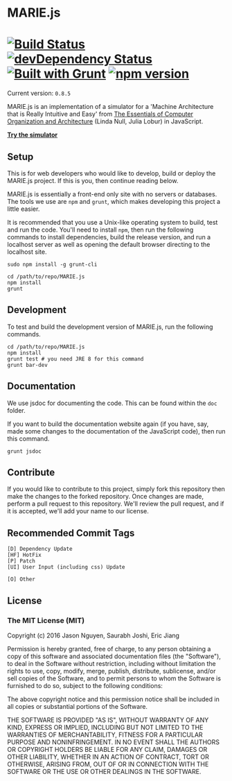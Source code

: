 # MARIE.js

[![Build Status](https://travis-ci.org/MARIE-js/MARIE.js.svg?branch=master)](https://travis-ci.org/MARIE-js/MARIE.js) [![devDependency Status](https://david-dm.org/marie-js/MARIE.js/dev-status.svg)](https://david-dm.org/marie-js/MARIE.js#info=devDependencies) [![Built with Grunt](https://cdn.gruntjs.com/builtwith.svg)](http://gruntjs.com/) [![npm version](https://badge.fury.io/js/npm.svg)](https://badge.fury.io/js/npm)
==============
Current version: `0.8.5`

MARIE.js is an implementation of a simulator for a 'Machine Architecture that is Really Intuitive and Easy'
from [The Essentials of Computer Organization and Architecture](https://books.google.com.au/books/about/The_Essentials_of_Computer_Organization.html?id=3kQoAwAAQBAJ&redir_esc=y) (Linda Null, Julia Lobur) in JavaScript.

**[Try the simulator](https://marie-js.github.io/MARIE.js/)**

## Setup
This is for web developers who would like to develop, build or deploy the
MARIE.js project. If this is you, then continue reading below.

MARIE.js is essentially a front-end only site with no servers or databases.
The tools we use are `npm` and `grunt`, which makes developing this project
a little easier.

It is recommended that you use a Unix-like operating system to build, test and
run the code. You'll need to install `npm`, then run the following commands to
install dependencies, build the release version, and run a localhost server as
well as opening the default browser directing to the localhost site.

    sudo npm install -g grunt-cli

    cd /path/to/repo/MARIE.js
    npm install
    grunt

## Development
To test and build the development version of MARIE.js, run the following
commands.

    cd /path/to/repo/MARIE.js
    npm install
    grunt test # you need JRE 8 for this command
    grunt bar-dev

## Documentation
We use jsdoc for documenting the code. This can be found within the `doc`
folder.

If you want to build the documentation website again (if you have, say, made
some changes to the documentation of the JavaScript code), then run this
command.

    grunt jsdoc

## Contribute
If you would like to contribute to this project, simply fork this repository
then make the changes to the forked repository. Once changes are made, perform a
pull request to this repository. We'll review the pull request, and if it is
accepted, we'll add your name to our license.

## Recommended Commit Tags
    [D] Dependency Update
    [HF] HotFix
    [P] Patch
    [UI] User Input (including css) Update

    [O] Other

## License

### The MIT License (MIT)

Copyright (c) 2016 Jason Nguyen, Saurabh Joshi, Eric Jiang

Permission is hereby granted, free of charge, to any person obtaining a copy of this software and associated documentation files (the "Software"), to deal in the Software without restriction, including without limitation the rights to use, copy, modify, merge, publish, distribute, sublicense, and/or sell copies of the Software, and to permit persons to whom the Software is furnished to do so, subject to the following conditions:

The above copyright notice and this permission notice shall be included in all copies or substantial portions of the Software.

THE SOFTWARE IS PROVIDED "AS IS", WITHOUT WARRANTY OF ANY KIND, EXPRESS OR IMPLIED, INCLUDING BUT NOT LIMITED TO THE WARRANTIES OF MERCHANTABILITY, FITNESS FOR A PARTICULAR PURPOSE AND NONINFRINGEMENT. IN NO EVENT SHALL THE AUTHORS OR COPYRIGHT HOLDERS BE LIABLE FOR ANY CLAIM, DAMAGES OR OTHER LIABILITY, WHETHER IN AN ACTION OF CONTRACT, TORT OR OTHERWISE, ARISING FROM, OUT OF OR IN CONNECTION WITH THE SOFTWARE OR THE USE OR OTHER DEALINGS IN THE SOFTWARE.
